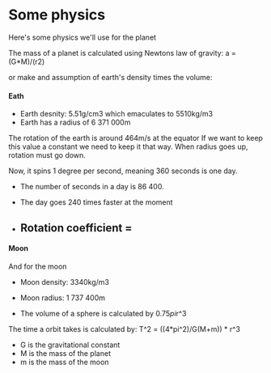 # Some physics
Here's some physics we'll use for the planet

The mass of a planet is calculated using Newtons law of gravity:
a = (G*M)/(r2)

or make and assumption of earth's density times the volume:
#### Eath
- Earth desnity: 5.51g/cm3 which emaculates to 5510kg/m3
- Earth has a radius of 6 371 000m

The rotation of the earth is around 464m/s at the equator
If we want to keep this value a constant we need to keep it that way.
When radius goes up, rotation must go down.

Now, it spins 1 degree per second, meaning 360 seconds is one day.
- The number of seconds in a day is 86 400.
- The day goes 240 times faster at the moment

- Rotation coefficient = 
    - 

#### Moon
And for the moon
- Moon density: 3340kg/m3
- Moon radius: 1 737 400m

- The volume of a sphere is calculated by 0.75*pi*r^3


The time a orbit takes is calculated by:
T^2 = ((4*pi^2)/G(M+m)) * r^3

- G is the gravitational constant
- M is the mass of the planet
- m is the mass of the moon